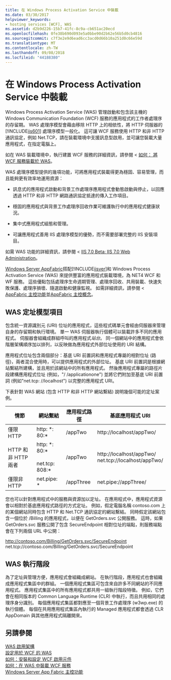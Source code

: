 ```yaml
---
title: 在 Windows Process Activation Service 中裝載
ms.date: 03/30/2017
helpviewer_keywords:
- hosting services [WCF], WAS
ms.assetid: d2b9d226-15b7-41fc-8c9a-cb651ac20ecd
ms.openlocfilehash: 0fe38b690d093e5a0bbe90d2b62e56b5d0cb4816
ms.sourcegitcommit: c7f3e2e9d6ead6cc3acd0d66b10a251d0c66e59d
ms.translationtype: MT
ms.contentlocale: zh-TW
ms.lasthandoff: 09/08/2018
ms.locfileid: "44188380"
---
```

# <a name="hosting-in-windows-process-activation-service"></a>在 Windows Process Activation Service 中裝載
Windows Process Activation Service (WAS) 管理啟動和包含該主機的 Windows Communication Foundation (WCF) 服務的應用程式的工作者處理序的存留期。 WAS 處理序模型會藉由移除 HTTP 上的相依性，將 HTTP 伺服器的 [!INCLUDE[iis601](../../../../includes/iis601-md.md)] 處理序模型一般化。 這可讓 WCF 服務使用 HTTP 和非 HTTP 通訊協定，例如 Net.TCP，請在裝載環境中支援訊息型啟用，並可讓您裝載大量應用程式，在指定電腦上。  
  
 如在 WAS 裝載環境中，執行建置 WCF 服務的詳細資訊，請參閱 <<c0> [ 如何： 將 WCF 服務裝載於 WAS](../../../../docs/framework/wcf/feature-details/how-to-host-a-wcf-service-in-was.md)。  
  
 WAS 處理序模型提供的幾項功能，可將應用程式裝載得更為穩固、容易管理，而且能夠更有效率地運用資源：  
  
-   訊息式的應用程式啟動和背景工作處理序應用程式會動態啟動與停止，以回應透過 HTTP 和非 HTTP 網路通訊協定抵達的傳入工作項目。  
  
-   穩固的應用程式與背景工作處理序回收作業可維護執行中的應用程式健康狀況。  
  
-   集中式應用程式組態和管理。  
  
-   可讓應用程式善用 IIS 處理序模型的優勢，而不需要部署完整的 IIS 安裝項目。  
  
 如需 WAS 功能的詳細資訊，請參閱 < [IIS 7.0 Beta: IIS 7.0 Web Administration](../../../../docs/framework/wcf/feature-details/hosting-in-windows-process-activation-service.md)。  
  
 [Windows Server AppFabric](https://go.microsoft.com/fwlink/?LinkId=196496)搭配[!INCLUDE[iisver](../../../../includes/iisver-md.md)]和 Windows Process Activation Service (WAS) 來提供豐富的應用程式裝載環境，為 NET4 WCF 和 WF 服務。 這些優點包括處理序生命週期管理、處理序回收、共用裝載、快速失敗保護、處理序損壞、隨選啟動和健康監視。 如需詳細資訊，請參閱 < [AppFabric 主控功能](https://go.microsoft.com/fwlink/?LinkId=196494)並[AppFabric 主控概念](https://go.microsoft.com/fwlink/?LinkId=196495)。  
  
## <a name="elements-of-the-was-addressing-model"></a>WAS 定址模型項目  
 包含統一資源識別元 (URI) 位址的應用程式，這些程式碼單元會經由伺服器來管理自身的存留期和執行環境。 單一 WAS 伺服器執行個體可以裝載許多不同的應用程式。 伺服器會組織成群組呼叫的應用程式*站台*。 同一個網站中的應用程式會依階層架構順序加以排列，以反映做為應用程式外部位址使用的 URI 結構。  
  
 應用程式位址包含兩個部分：基底 URI 前置詞和應用程式專屬的相對位址 (路徑)，兩者混合使用時，可以提供應用程式的外部位址。 基底 URI 前置詞是根據網站繫結所建構，並且用於該網站中的所有應用程式。 然後應用程式專屬的路徑片段建構應用程式位址 (例如，"/ /applicationone") 並將它們附加至基底 URI 前置詞 (例如"net.tcp: //localhost") 以完整的應用程式 URI。  
  
 下表針對 WAS 網站 (包含 HTTP 和非 HTTP 網站繫結) 說明幾個可能的定址案例。  
  
|情節|網站繫結|應用程式路徑|基底應用程式 URI|  
|--------------|-------------------|----------------------|---------------------------|  
|僅限 HTTP|http: *: 80:\*|/appTwo|http://localhost/appTwo/|  
|HTTP 和非 HTTP 兩者|http: *: 80:\*<br /><br /> net.tcp: 808:\*|/appTwo|http://localhost/appTwo/<br />net.tcp://localhost/appTwo/|  
|僅限非 HTTP|net.pipe: *|/appThree|net.pipe://appThree/|  
  
 您也可以針對應用程式中的服務與資源加以定址。 在應用程式中，應用程式資源會以相對於基底應用程式路徑的方式定址。 例如，假定電腦名稱 contoso.com 上的某個網站同時包含 HTTP 和 Net.TCP 通訊協定的網站繫結。 同時假定該網站包含一個位於 /Billing 的應用程式，以便在 GetOrders.svc 公開服務。 這時，如果 GetOrders.svc 服務公開了包含 SecureEndpoint 相對位址的端點，則服務端點會在下列兩個 URL 中公開：  
  
 http://contoso.com/Billing/GetOrders.svc/SecureEndpoint  
net.tcp://contoso.com/Billing/GetOrders.svc/SecureEndpoint  
  
## <a name="the-was-runtime"></a>WAS 執行階段  
 為了定址與管理方便，應用程式會組織成網站。 在執行階段，應用程式也會組織成應用程式集區中的群組。 一個應用程式集區可包含來自許多不同網站的不同應用程式。 應用程式集區中的所有應用程式都共用一組執行階段特徵。 例如，它們會在相同版本的 Common Language Runtime (CLR) 中執行，而且共用相同的處理序身分識別。 每個應用程式集區都對應至一個背景工作處理序 (w3wp.exe) 的執行個體。 每個在共用應用程式集區內執行的 Managed 應用程式都會透過 CLR AppDomain 與其他應用程式隔離開來。  
  
## <a name="see-also"></a>另請參閱  
 [WAS 啟用架構](../../../../docs/framework/wcf/feature-details/was-activation-architecture.md)  
 [設定用於 WCF 的 WAS](../../../../docs/framework/wcf/feature-details/configuring-the-wpa--service-for-use-with-wcf.md)  
 [如何：安裝和設定 WCF 啟用元件](../../../../docs/framework/wcf/feature-details/how-to-install-and-configure-wcf-activation-components.md)  
 [如何：在 WAS 中裝載 WCF 服務](../../../../docs/framework/wcf/feature-details/how-to-host-a-wcf-service-in-was.md)  
 [Windows Server App Fabric 主控功能](https://go.microsoft.com/fwlink/?LinkId=201276)
